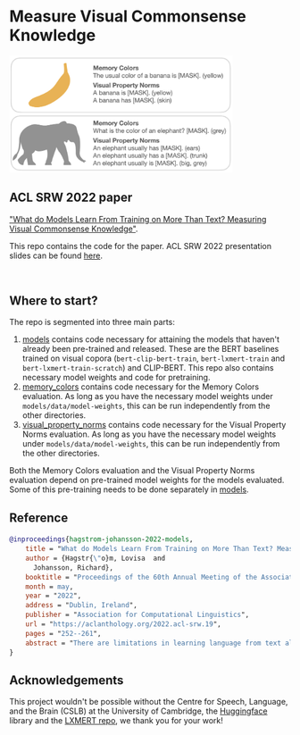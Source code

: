# Measure Visual Commonsense Knowledge

<img src="images/overview.png" width="400"/>

## ACL SRW 2022 paper

["What do Models Learn From Training on More Than Text? Measuring Visual Commonsense Knowledge"](https://aclanthology.org/2022.acl-srw.19.pdf). 

This repo contains the code for the paper. ACL SRW 2022 presentation slides can be found [here](https://chalmers-my.sharepoint.com/:f:/g/personal/lovhag_chalmers_se/EsbXqoSNZdpKhBeoQyJwJJ0BBLdeNJgplY8itihikueNkA?e=EYvypp).

&nbsp;

## Where to start?

The repo is segmented into three main parts:

1. [models](models) contains code necessary for attaining the models that haven't already been pre-trained and released. These are the BERT baselines trained on visual copora (`bert-clip-bert-train`, `bert-lxmert-train` and `bert-lxmert-train-scratch`) and CLIP-BERT. This repo also contains necessary model weights and code for pretraining.
2. [memory_colors](memory_colors) contains code necessary for the Memory Colors evaluation. As long as you have the necessary model weights under `models/data/model-weights`, this can be run independently from the other directories.
3. [visual_property_norms](visual_property_norms) contains code necessary for the Visual Property Norms evaluation. As long as you have the necessary model weights under `models/data/model-weights`, this can be run independently from the other directories.

Both the Memory Colors evaluation and the Visual Property Norms evaluation depend on pre-trained model weights for the models evaluated. Some of this pre-training needs to be done separately in [models](models).

## Reference

```bibtex
@inproceedings{hagstrom-johansson-2022-models,
    title = "What do Models Learn From Training on More Than Text? Measuring Visual Commonsense Knowledge",
    author = {Hagstr{\"o}m, Lovisa  and
      Johansson, Richard},
    booktitle = "Proceedings of the 60th Annual Meeting of the Association for Computational Linguistics: Student Research Workshop",
    month = may,
    year = "2022",
    address = "Dublin, Ireland",
    publisher = "Association for Computational Linguistics",
    url = "https://aclanthology.org/2022.acl-srw.19",
    pages = "252--261",
    abstract = "There are limitations in learning language from text alone. Therefore, recent focus has been on developing multimodal models. However, few benchmarks exist that can measure what language models learn about language from multimodal training. We hypothesize that training on a visual modality should improve on the visual commonsense knowledge in language models. Therefore, we introduce two evaluation tasks for measuring visual commonsense knowledge in language models (code publicly available at: github.com/lovhag/measure-visual-commonsense-knowledge) and use them to evaluate different multimodal models and unimodal baselines. Primarily, we find that the visual commonsense knowledge is not significantly different between the multimodal models and unimodal baseline models trained on visual text data.",
}
```

## Acknowledgements
This project wouldn't be possible without the Centre for Speech, Language, and the Brain (CSLB) at the University of Cambridge, the [Huggingface](https://huggingface.co/) library and the [LXMERT repo](https://github.com/airsplay/lxmert), we thank you for your work!
